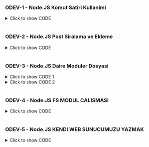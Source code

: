 ### ODEV-1 - Node.JS Komut Satiri Kullanimi

<details>
<summary>Click to show CODE</summary>

const pi = Math.PI;
let givenDia = process.argv.slice(2)

function callArea(diameter){

    let area = pi*diameter*diameter;
    console.log("Diameter: " + diameter);
    console.log("Area: "  + area);

}
callArea(givenDia);
</details>
<br />

### ODEV-2 - Node.JS Post Siralama ve Ekleme

<details>
<summary>Click to show CODE</summary>

const posts = [
  { name: "Post 1", author: "Yazar 1" },
  { name: "Post 2", author: "Yazar 2" },
  { name: "Post 3", author: "Yazar 3" },
];

const listPosts = () => {
  posts.map((post) => {
    console.log(post.name);
  });
};

const addPost = (newPost) => {
  const promise1 = new Promise((resolve, reject) => {
    posts.push(newPost);
    resolve(posts);
    //reject('BIR HATA OLUSTU');
  });

  return promise1;
};

async function showPosts() {
  try {
    await addPost({ name: "Post 4", author: "Yazar 4" });
    listPosts();
  } catch (error) {
    console.log(error);
  }
}

showPosts();

</details>
<br />

### ODEV-3 - Node.JS Daire Moduler Dosyasi

<details>
<summary>Click to show CODE 1</summary>
  function circleArea(pi, r) {
    let area = pi*r*r;
    console.log("Circle Area: " + area);
}

function circleCircumference(pi, r){
    let circumference = 2*pi*r;
    console.log("Circle Circumference: " + circumference);
}

module.exports = {
    circleArea,
    circleCircumference
}

</details>

<details>
<summary>Click to show CODE 2</summary>

  const { circleArea, circleCircumference  } = require('./circle.js');

const pi = Math.PI;

circleArea(pi,2);
circleCircumference(pi,2);


</details>

<br />

### ODEV-4 - Node.JS FS MODUL CALISMASI

<details>
<summary>Click to show CODE</summary>

const fs = require("fs");

// DOSYA EKLEME

fs.writeFile('employees.json', '{"name": "Employee1 name","salaray": 2000}', 'utf8', (err, data) => {
    if (err) console.log(err);
    console.log("JSON DOSYA BASARILI BIR SEKILDE OLUSTURULDU")
}); 

// DOSYA OKUMA

fs.readFile("employees.json", "utf8", (err, data)=>{
    if (err) console.log(err);
    console.log(data);
    console.log("DOSYA OKUNDU");
});

// VERİ EKLEME

fs.appendFile('employees.json', '\n{"name": "Employee2 name","salaray": 4000}', 'utf8', (err, data) => {
    if (err) console.log(err);
    console.log("JSON DOSYASINA VERI EKLENDI")
});

// DOSYA SILME

fs.unlink('employees.json', (err, data) => {
        if (err) console.log(err);
        console.log("DOSYA SILINDI")
    }); 


</details>


<br />

### ODEV-5 - Node.JS KENDI WEB SUNUCUMUZU YAZMAK

<details>

<summary>Click to show CODE</summary>

const http = require("http");

const server = http.createServer((req, res)=> {

    const url = req.url;
    console.log(url);

    if(url == "/") {
        res.writeHead(200, {"Content-Type": "text/html"});
        res.write("<h1>INDEX PAGE</h1>");
        res.write("<h2>INDEX PAGE-xxx</h2>");
        res.write("<h2>INDEX PAGE-xxxx</h2>");
    }
    else if ( url === "/about") {
        res.writeHead(200, {"Content-Type": "text/html"});
        res.write("<h1>ABOUT PAGE</h1>");
        res.write("<h2>ABOUT PAGE-xxx</h2>");
        res.write("<h2>ABOUT PAGE-xxxx</h2>");
    }
    else if ( url === "/communication") {
        res.writeHead(200, {"Content-Type": "text/html"});
        res.write("<h1>COMMUNICATION PAGE</h1>");
        res.write("<h2>COMMUNICATION PAGE-xxx</h2>");
        res.write("<h2>COMMUNICATION PAGE-xxxx</h2>");
    }else{
        res.writeHead(404, {"Content-Type": "text/html"});
        res.write("<h1>404 NOT FOUND</h1>");
    }

    res.end();
});

const port = 3000; // port 5000 already in use

server.listen(port, ()=> {

    console.log(`${port} has been started.`);

});



</details>